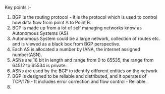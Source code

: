 Key points :- 
1. BGP is the routing protocol - It is the protocol which is used to control how data flow from point A to Point B.
2. BGP is made up from a lot of self managing networks know as Autonomous Systems (AS)
3. Autonomous System could be a large network, collection of routes etc. and is viewed as a black box from BGP perspective.
4. Each AS is allocated a number by IANA, the internet assigned number(ASN).
5. ASNs are 16 bit in length and range from 0 to 65535, the range from 64512 to 65534 is private.
6. ASNs are used by the BGP to identify different entities on the network
7. BGP is designed to be reliable and distributed, and it operates of TCP/179 - It includes error correction and flow control - Reliable.
8. 





